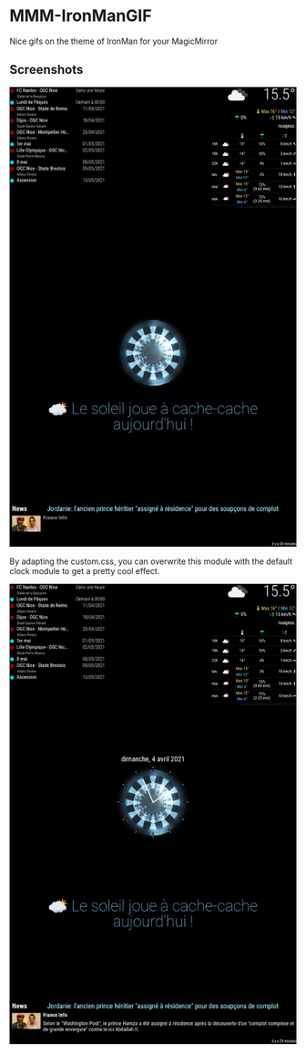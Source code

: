 # MMM-IronManGIF
Nice gifs on the theme of IronMan for your MagicMirror

## Screenshots
![](https://github.com/2hdlockness/MMM-IronManGIF/blob/main/Resources/screenshot1.png)


By adapting the custom.css, you can overwrite this module with the default clock module to get a pretty cool effect.
<br>

![](https://github.com/2hdlockness/MMM-IronManGIF/blob/main/Resources/screenshot2.png)

